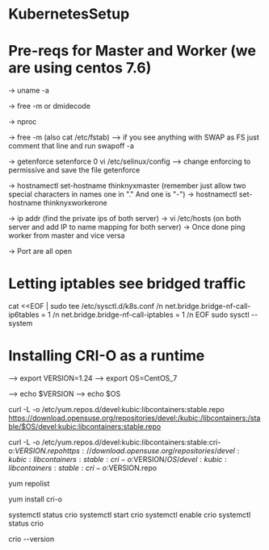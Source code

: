 # KubernetesSetup

# Pre-reqs for Master and Worker (we are using centos 7.6)

-> uname -a

-> free -m or dmidecode

-> nproc

-> free -m   (also cat /etc/fstab) --> if you see anything with SWAP as FS just comment that line and run swapoff -a 

-> getenforce
   setenforce 0
   vi /etc/selinux/config     --> change enforcing to permissive and save the file
   getenforce

-> hostnamectl set-hostname thinknyxmaster  (remember just allow two special characters in names one in "." And one is "-")
-> hostnamectl set-hostname thinknyxworkerone

-> ip addr (find the private ips of both server)
-> vi /etc/hosts (on both server and add IP to name mapping for both server)
-> Once done ping worker from master and vice versa

-> Port are all open

# Letting iptables see bridged traffic

cat <<EOF | sudo tee /etc/sysctl.d/k8s.conf /n
net.bridge.bridge-nf-call-ip6tables = 1 /n
net.bridge.bridge-nf-call-iptables = 1 /n
EOF
sudo sysctl --system

# Installing CRI-O as a runtime

--> export VERSION=1.24
--> export OS=CentOS_7

--> echo $VERSION
--> echo $OS

curl -L -o /etc/yum.repos.d/devel:kubic:libcontainers:stable.repo https://download.opensuse.org/repositories/devel:/kubic:/libcontainers:/stable/$OS/devel:kubic:libcontainers:stable.repo

curl -L -o /etc/yum.repos.d/devel:kubic:libcontainers:stable:cri-o:$VERSION.repo https://download.opensuse.org/repositories/devel:kubic:libcontainers:stable:cri-o:$VERSION/$OS/devel:kubic:libcontainers:stable:cri-o:$VERSION.repo

yum repolist 

yum install cri-o

systemctl status crio
systemctl start crio
systemctl enable crio
systemctl status crio

crio --version

